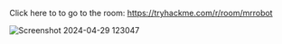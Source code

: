 
Click here to to go to the room: https://tryhackme.com/r/room/mrrobot

![Screenshot 2024-04-29 123047](https://github.com/vdh1612/try_hack_me_ctf/assets/125654739/47bdb695-fbe4-41fc-83d6-719198306410)




